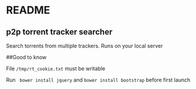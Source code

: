 README
===

p2p torrent tracker searcher
----

Search torrents from multiple trackers.
Runs on your local server


##Good to know

File `/tmp/rt_cookie.txt` must be writable

Run ` bower install jquery` and `bower install bootstrap` before first launch